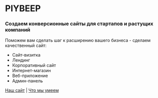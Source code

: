 # PIYBEEP
  
### Создаем конверсионные сайты для стартапов и растущих компаний

Поможем вам сделать шаг к расширению вашего бизнеса - сделаем качественный сайт:
* Сайт-визитка
* Лендинг
* Корпоративный сайт
* Интернет-магазин
* Веб-приложение
* Админ-панель

[Наш сайт](https://piybeep.com) | [Что мы умеем](https://piybeep.com/services)
